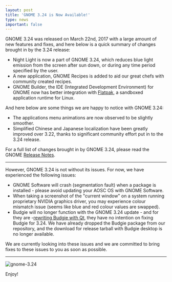 ```yaml
---
layout: post
title: 'GNOME 3.24 is Now Available!'
type: news
important: false
---
```


GNOME 3.24 was released on March 22nd, 2017 with a large amount of new features and fixes, and here below is a quick summary of changes brought in by the 3.24 release:

- Night Light is now a part of GNOME 3.24, which reduces blue light emission from the screen after sun down, or during any time period specified by the user.
- A new application, GNOME Recipes is added to aid our great chefs with community created recipes.
- GNOME Builder, the IDE (Integrated Development Environment) for GNOME now has better integration with [Flatpak](http://flatpak.org/), a sandboxed application runtime for Linux.

And here below are some things we are happy to notice with GNOME 3.24:

- The applications menu animations are now observed to be slightly smoother.
- Simplified Chinese and Japanese localization have been greatly improved over 3.22, thanks to significant community effort put in to the 3.24 release.

For a full list of changes brought in by GNOME 3.24, please read the GNOME [Release Notes](https://help.gnome.org/misc/release-notes/3.24/).

---------------------------------------------

However, GNOME 3.24 is not without its issues. For now, we have experienced the following issues:

- GNOME Software will crash (segmentation fault) when a package is installed - please avoid updating your AOSC OS with GNOME Software.
- When taking a screenshot of the "current window" on a system running proprietary NVIDIA graphics driver, you may experience colour mismatch issue (seems like blue and red colour values are swapped).
- Budgie will no longer function with the GNOME 3.24 update - and for they are -[rewriting Budgie with Qt](https://budgie-desktop.org/2017/01/25/kicking-off-budgie-11/), they have no intention on fixing Budgie for 3.24. We have already dropped the Budgie package from our repository, and the download for release tarball with Budgie desktop is no longer available.

We are currently looking into these issues and we are committed to bring fixes to these issues to you as soon as possible.

---------------------------------------------

![gnome-3.24](https://img.vim-cn.com/70/b9ae1d9eb5f083b17934a89b0d47041967c0cd.png)

Enjoy!